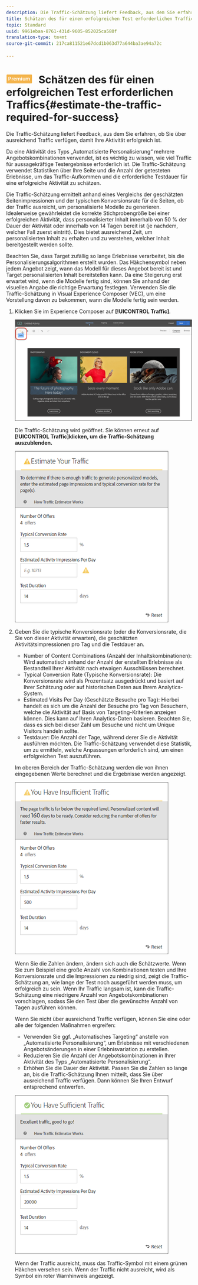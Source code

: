 ```yaml
---
description: Die Traffic-Schätzung liefert Feedback, aus dem Sie erfahren, ob Sie über ausreichend Traffic verfügen, damit Ihre Aktivität erfolgreich ist.
title: Schätzen des für einen erfolgreichen Test erforderlichen Traffics
topic: Standard
uuid: 9961ebaa-8761-431d-9605-852025ca580f
translation-type: tm+mt
source-git-commit: 217ca811521e67dcd1b063d77a644ba3ae94a72c

---
```



# ![PREMIUM](/help/assets/premium.png) Schätzen des für einen erfolgreichen Test erforderlichen Traffics{#estimate-the-traffic-required-for-success}

Die Traffic-Schätzung liefert Feedback, aus dem Sie erfahren, ob Sie über ausreichend Traffic verfügen, damit Ihre Aktivität erfolgreich ist.

Da eine Aktivität des Typs „Automatisierte Personalisierung“ mehrere Angebotskombinationen verwendet, ist es wichtig zu wissen, wie viel Traffic für aussagekräftige Testergebnisse erforderlich ist. Die Traffic-Schätzung verwendet Statistiken über Ihre Seite und die Anzahl der getesteten Erlebnisse, um das Traffic-Aufkommen und die erforderliche Testdauer für eine erfolgreiche Aktivität zu schätzen.

Die Traffic-Schätzung ermittelt anhand eines Vergleichs der geschätzten Seitenimpressionen und der typischen Konversionsrate für die Seiten, ob der Traffic ausreicht, um personalisierte Modelle zu generieren. Idealerweise gewährleistet die korrekte Stichprobengröße bei einer erfolgreichen Aktivität, dass personalisierter Inhalt innerhalb von 50 % der Dauer der Aktivität oder innerhalb von 14 Tagen bereit ist (je nachdem, welcher Fall zuerst eintritt). Dies bietet ausreichend Zeit, um personalisierten Inhalt zu erhalten und zu verstehen, welcher Inhalt bereitgestellt werden sollte.

Beachten Sie, dass Target zufällig so lange Erlebnisse verarbeitet, bis die Personalisierungsalgorithmen erstellt wurden. Das Häkchensymbol neben jedem Angebot zeigt, wann das Modell für dieses Angebot bereit ist und Target personalisierten Inhalt bereitstellen kann. Da eine Steigerung erst erwartet wird, wenn die Modelle fertig sind, können Sie anhand der visuellen Angabe die richtige Erwartung festlegen. Verwenden Sie die Traffic-Schätzung in Visual Experience Composer (VEC), um eine Vorstellung davon zu bekommen, wann die Modelle fertig sein werden.

1. Klicken Sie im Experience Composer auf **[!UICONTROL Traffic]**.

   ![Traffic-Symbol](/help/c-activities/t-automated-personalization/assets/icon-traffic.png)

   Die Traffic-Schätzung wird geöffnet. Sie können erneut auf **[!UICONTROL Traffic]klicken, um die Traffic-Schätzung auszublenden.**

   ![](assets/ap_est.png)

1. Geben Sie die typische Konversionsrate (oder die Konversionsrate, die Sie von dieser Aktivität erwarten), die geschätzten Aktivitätsimpressionen pro Tag und die Testdauer an.

   * Number of Content Combinations (Anzahl der Inhaltskombinationen): Wird automatisch anhand der Anzahl der erstellten Erlebnisse als Bestandteil Ihrer Aktivität nach etwaigen Ausschlüssen berechnet.
   * Typical Conversion Rate (Typische Konversionsrate): Die Konversionsrate wird als Prozentsatz ausgedrückt und basiert auf Ihrer Schätzung oder auf historischen Daten aus Ihrem Analytics-System.
   * Estimated Visits Per Day (Geschätzte Besuche pro Tag): Hierbei handelt es sich um die Anzahl der Besuche pro Tag von Besuchern, welche die Aktivität auf Basis von Targeting-Kriterien anzeigen können. Dies kann auf Ihren Analytics-Daten basieren. Beachten Sie, dass es sich bei dieser Zahl um Besuche und nicht um Unique Visitors handeln sollte.
   * Testdauer: Die Anzahl der Tage, während derer Sie die Aktivität ausführen möchten.
   Die Traffic-Schätzung verwendet diese Statistik, um zu ermitteln, welche Anpassungen erforderlich sind, um einen erfolgreichen Test auszuführen.

   Im oberen Bereich der Traffic-Schätzung werden die von ihnen eingegebenen Werte berechnet und die Ergebnisse werden angezeigt.

   ![](assets/ap_est_no.png)

   Wenn Sie die Zahlen ändern, ändern sich auch die Schätzwerte. Wenn Sie zum Beispiel eine große Anzahl von Kombinationen testen und Ihre Konversionsrate und die Impressionen zu niedrig sind, zeigt die Traffic-Schätzung an, wie lange der Test noch ausgeführt werden muss, um erfolgreich zu sein. Wenn Ihr Traffic langsam ist, kann die Traffic-Schätzung eine niedrigere Anzahl von Angebotskombinationen vorschlagen, sodass Sie den Test über die gewünschte Anzahl von Tagen ausführen können.

   Wenn Sie nicht über ausreichend Traffic verfügen, können Sie eine oder alle der folgenden Maßnahmen ergreifen:

   * Verwenden Sie ggf. „Automatisches Targeting“ anstelle von „Automatisierte Personalisierung“, um Erlebnisse mit verschiedenen Angebotsänderungen in einer Erlebnisvariation zu erstellen.
   * Reduzieren Sie die Anzahl der Angebotskombinationen in Ihrer Aktivität des Typs „Automatisierte Personalisierung“.
   * Erhöhen Sie die Dauer der Aktivität.
   Passen Sie die Zahlen so lange an, bis die Traffic-Schätzung Ihnen mitteilt, dass Sie über ausreichend Traffic verfügen. Dann können Sie Ihren Entwurf entsprechend entwerfen.

   ![](assets/ap_est_yes.png)

   Wenn der Traffic ausreicht, muss das Traffic-Symbol mit einem grünen Häkchen versehen sein. Wenn der Traffic nicht ausreicht, wird als Symbol ein roter Warnhinweis angezeigt.
